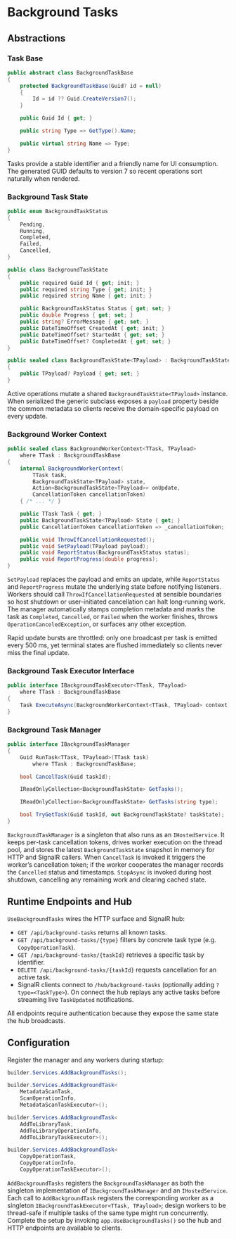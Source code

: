 # Background Tasks

## Abstractions

### Task Base

```csharp
public abstract class BackgroundTaskBase
{
    protected BackgroundTaskBase(Guid? id = null)
    {
        Id = id ?? Guid.CreateVersion7();
    }

    public Guid Id { get; }

    public string Type => GetType().Name;

    public virtual string Name => Type;
}
```

Tasks provide a stable identifier and a friendly name for UI consumption. The generated GUID defaults to version 7 so recent operations sort naturally when rendered.

### Background Task State

```csharp
public enum BackgroundTaskStatus
{
    Pending,
    Running,
    Completed,
    Failed,
    Cancelled,
}

public class BackgroundTaskState
{
    public required Guid Id { get; init; }
    public required string Type { get; init; }
    public required string Name { get; init; }

    public BackgroundTaskStatus Status { get; set; }
    public double Progress { get; set; }
    public string? ErrorMessage { get; set; }
    public DateTimeOffset CreatedAt { get; init; }
    public DateTimeOffset? StartedAt { get; set; }
    public DateTimeOffset? CompletedAt { get; set; }
}

public sealed class BackgroundTaskState<TPayload> : BackgroundTaskState
{
    public TPayload? Payload { get; set; }
}
```

Active operations mutate a shared `BackgroundTaskState<TPayload>` instance. When serialized the generic subclass exposes a `payload` property beside the common metadata so clients receive the domain-specific payload on every update.

### Background Worker Context

```csharp
public sealed class BackgroundWorkerContext<TTask, TPayload>
    where TTask : BackgroundTaskBase
{
    internal BackgroundWorkerContext(
        TTask task,
        BackgroundTaskState<TPayload> state,
        Action<BackgroundTaskState<TPayload>> onUpdate,
        CancellationToken cancellationToken)
    { /* ... */ }

    public TTask Task { get; }
    public BackgroundTaskState<TPayload> State { get; }
    public CancellationToken CancellationToken => _cancellationToken;

    public void ThrowIfCancellationRequested();
    public void SetPayload(TPayload payload);
    public void ReportStatus(BackgroundTaskStatus status);
    public void ReportProgress(double progress);
}
```

`SetPayload` replaces the payload and emits an update, while `ReportStatus` and `ReportProgress` mutate the underlying state before notifying listeners. Workers should call `ThrowIfCancellationRequested` at sensible boundaries so host shutdown or user-initiated cancellation can halt long-running work. The manager automatically stamps completion metadata and marks the task as `Completed`, `Cancelled`, or `Failed` when the worker finishes, throws `OperationCanceledException`, or surfaces any other exception.

Rapid update bursts are throttled: only one broadcast per task is emitted every 500 ms, yet terminal states are flushed immediately so clients never miss the final update.

### Background Task Executor Interface

```csharp
public interface IBackgroundTaskExecutor<TTask, TPayload>
    where TTask : BackgroundTaskBase
{
    Task ExecuteAsync(BackgroundWorkerContext<TTask, TPayload> context);
}
```

### Background Task Manager

```csharp
public interface IBackgroundTaskManager
{
    Guid RunTask<TTask, TPayload>(TTask task)
        where TTask : BackgroundTaskBase;

    bool CancelTask(Guid taskId);

    IReadOnlyCollection<BackgroundTaskState> GetTasks();

    IReadOnlyCollection<BackgroundTaskState> GetTasks(string type);

    bool TryGetTask(Guid taskId, out BackgroundTaskState? taskState);
}
```

`BackgroundTaskManager` is a singleton that also runs as an `IHostedService`. It keeps per-task cancellation tokens, drives worker execution on the thread pool, and stores the latest `BackgroundTaskState` snapshot in memory for HTTP and SignalR callers. When `CancelTask` is invoked it triggers the worker’s cancellation token; if the worker cooperates the manager records the `Cancelled` status and timestamps. `StopAsync` is invoked during host shutdown, cancelling any remaining work and clearing cached state.

## Runtime Endpoints and Hub

`UseBackgroundTasks` wires the HTTP surface and SignalR hub:

- `GET /api/background-tasks` returns all known tasks.
- `GET /api/background-tasks/{type}` filters by concrete task type (e.g. `CopyOperationTask`).
- `GET /api/background-tasks/{taskId}` retrieves a specific task by identifier.
- `DELETE /api/background-tasks/{taskId}` requests cancellation for an active task.
- SignalR clients connect to `/hub/background-tasks` (optionally adding `?type=<TaskType>`). On connect the hub replays any active tasks before streaming live `TaskUpdated` notifications.

All endpoints require authentication because they expose the same state the hub broadcasts.

## Configuration

Register the manager and any workers during startup:

```csharp
builder.Services.AddBackgroundTasks();

builder.Services.AddBackgroundTask<
    MetadataScanTask,
    ScanOperationInfo,
    MetadataScanTaskExecutor>();

builder.Services.AddBackgroundTask<
    AddToLibraryTask,
    AddToLibraryOperationInfo,
    AddToLibraryTaskExecutor>();

builder.Services.AddBackgroundTask<
    CopyOperationTask,
    CopyOperationInfo,
    CopyOperationTaskExecutor>();
```

`AddBackgroundTasks` registers the `BackgroundTaskManager` as both the singleton implementation of `IBackgroundTaskManager` and an `IHostedService`. Each call to `AddBackgroundTask` registers the corresponding worker as a singleton `IBackgroundTaskExecutor<TTask, TPayload>`; design workers to be thread-safe if multiple tasks of the same type might run concurrently. Complete the setup by invoking `app.UseBackgroundTasks()` so the hub and HTTP endpoints are available to clients.
